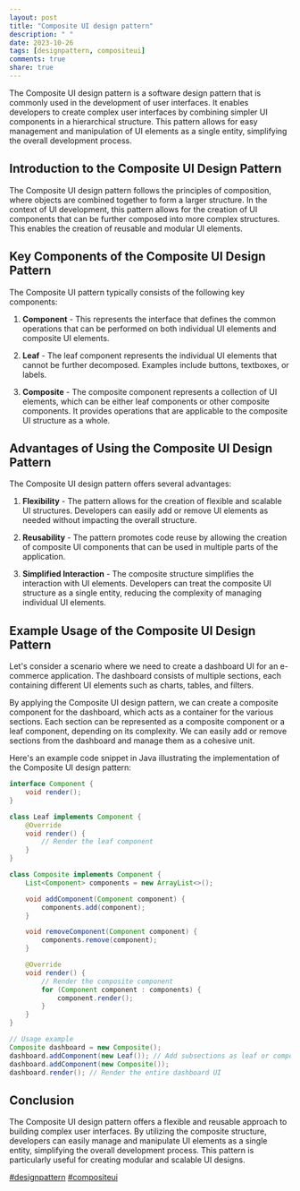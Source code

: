 ```yaml
---
layout: post
title: "Composite UI design pattern"
description: " "
date: 2023-10-26
tags: [designpattern, compositeui]
comments: true
share: true
---
```


The Composite UI design pattern is a software design pattern that is commonly used in the development of user interfaces. It enables developers to create complex user interfaces by combining simpler UI components in a hierarchical structure. This pattern allows for easy management and manipulation of UI elements as a single entity, simplifying the overall development process.

## Introduction to the Composite UI Design Pattern

The Composite UI design pattern follows the principles of composition, where objects are combined together to form a larger structure. In the context of UI development, this pattern allows for the creation of UI components that can be further composed into more complex structures. This enables the creation of reusable and modular UI elements.

## Key Components of the Composite UI Design Pattern

The Composite UI pattern typically consists of the following key components:

1. **Component** - This represents the interface that defines the common operations that can be performed on both individual UI elements and composite UI elements.

2. **Leaf** - The leaf component represents the individual UI elements that cannot be further decomposed. Examples include buttons, textboxes, or labels.

3. **Composite** - The composite component represents a collection of UI elements, which can be either leaf components or other composite components. It provides operations that are applicable to the composite UI structure as a whole.

## Advantages of Using the Composite UI Design Pattern

The Composite UI design pattern offers several advantages:

1. **Flexibility** - The pattern allows for the creation of flexible and scalable UI structures. Developers can easily add or remove UI elements as needed without impacting the overall structure.

2. **Reusability** - The pattern promotes code reuse by allowing the creation of composite UI components that can be used in multiple parts of the application.

3. **Simplified Interaction** - The composite structure simplifies the interaction with UI elements. Developers can treat the composite UI structure as a single entity, reducing the complexity of managing individual UI elements.

## Example Usage of the Composite UI Design Pattern

Let's consider a scenario where we need to create a dashboard UI for an e-commerce application. The dashboard consists of multiple sections, each containing different UI elements such as charts, tables, and filters. 

By applying the Composite UI design pattern, we can create a composite component for the dashboard, which acts as a container for the various sections. Each section can be represented as a composite component or a leaf component, depending on its complexity. We can easily add or remove sections from the dashboard and manage them as a cohesive unit.

Here's an example code snippet in Java illustrating the implementation of the Composite UI design pattern:

```java
interface Component {
    void render();
}

class Leaf implements Component {
    @Override
    void render() {
        // Render the leaf component
    }
}

class Composite implements Component {
    List<Component> components = new ArrayList<>();

    void addComponent(Component component) {
        components.add(component);
    }

    void removeComponent(Component component) {
        components.remove(component);
    }

    @Override
    void render() {
        // Render the composite component
        for (Component component : components) {
            component.render();
        }
    }
}

// Usage example
Composite dashboard = new Composite();
dashboard.addComponent(new Leaf()); // Add subsections as leaf or composite components
dashboard.addComponent(new Composite());
dashboard.render(); // Render the entire dashboard UI
```

## Conclusion

The Composite UI design pattern offers a flexible and reusable approach to building complex user interfaces. By utilizing the composite structure, developers can easily manage and manipulate UI elements as a single entity, simplifying the overall development process. This pattern is particularly useful for creating modular and scalable UI designs.

[#designpattern](https://example.com/designpattern) [#compositeui](https://example.com/compositeui)